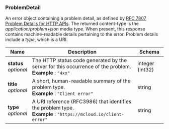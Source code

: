 
<a name="problemdetail"></a>
### ProblemDetail
An error object containing a problem detail, as defined by <a href="https://tools.ietf.org/html/rfc7807">RFC 7807 Problem Details for HTTP APIs</a>. The returned content-type is the <i>application/problem+json</i> media type. When present, this response contains machine-readable details pertaining to the error. Problem details include a <i>type</i>, which is a URI.


|Name|Description|Schema|
|---|---|---|
|**status**  <br>*optional*|The HTTP status code generated by the server for this occurrence of the problem.  <br>**Example** : `"4xx"`|integer (int32)|
|**title**  <br>*optional*|A short, human-readable summary of the problem type.  <br>**Example** : `"Client error"`|string|
|**type**  <br>*optional*|A URI reference (RFC3986) that identifies the problem type.  <br>**Example** : `"https://mcloud.io/client-error"`|string|



